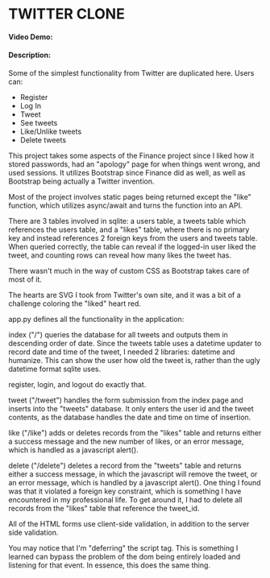 # TWITTER CLONE
#### Video Demo:  <URL HERE>
#### Description:
Some of the simplest functionality from Twitter are duplicated here. Users can:
* Register
* Log In
* Tweet
* See tweets
* Like/Unlike tweets
* Delete tweets

This project takes some aspects of the Finance project since I liked how it stored passwords, had an "apology" page for when things went wrong, and used sessions. It utilizes Bootstrap since Finance did as well, as well as Bootstrap being actually a Twitter invention.

Most of the project involves static pages being returned except the "like" function, which utilizes async/await and turns the function into an API.

There are 3 tables involved in sqlite: a users table, a tweets table which references the users table, and a "likes" table, where there is no primary key and instead references 2 foreign keys from the users and tweets table. When queried correctly, the table can reveal if the logged-in user liked the tweet, and counting rows can reveal how many likes the tweet has.

There wasn't much in the way of custom CSS as Bootstrap takes care of most of it.

The hearts are SVG I took from Twitter's own site, and it was a bit of a challenge coloring the "liked" heart red.

app.py defines all the functionality in the application:

index ("/") queries the database for all tweets and outputs them in descending order of date. Since the tweets table uses a datetime updater to record date and time of the tweet, I needed 2 libraries: datetime and humanize. This can show the user how old the tweet is, rather than the ugly datetime format sqlite uses.

register, login, and logout do exactly that.

tweet ("/tweet") handles the form submission from the index page and inserts into the "tweets" database. It only enters the user id and the tweet contents, as the database handles the date and time on time of insertion.

like ("/like") adds or deletes records from the "likes" table and returns either a success message and the new number of likes, or an error message, which is handled as a javascript alert().

delete ("/delete") deletes a record from the "tweets" table and returns either a success message, in which the javascript will remove the tweet, or an error message, which is handled by a javascript alert(). One thing I found was that it violated a foreign key constraint, which is something I have encountered in my professional life. To get around it, I had to delete all records from the "likes" table that reference the tweet_id.

All of the HTML forms use client-side validation, in addition to the server side validation.

You may notice that I'm "deferring" the script tag. This is something I learned can bypass the problem of the dom being entirely loaded and listening for that event. In essence, this does the same thing.